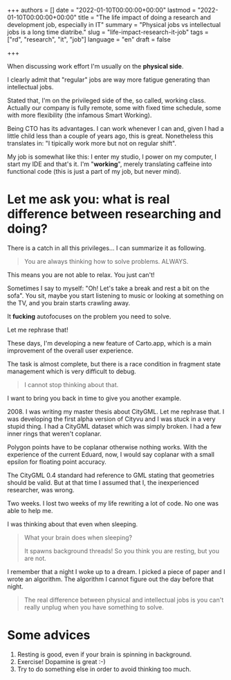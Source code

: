 +++
authors = []
date = "2022-01-10T00:00:00+00:00"
lastmod = "2022-01-10T00:00:00+00:00"
title = "The life impact of doing a research and development job, especially in IT"
summary = "Physical jobs vs intellectual jobs is a long time diatribe."
slug = "life-impact-research-it-job"
tags = ["rd", "research", "it", "job"]
language = "en"
draft = false

+++

When discussing work effort I'm usually on the **physical side**.

I clearly admit that "regular" jobs are way more fatigue generating than intellectual jobs.

Stated that, I'm on the privileged side of the, so called, working class. Actually our company is fully remote, some with fixed time schedule, some with more flexibility (the infamous Smart Working). 

Being CTO has its advantages. I can work whenever I can and, given I had a little child less than a couple of years ago, this is great. Nonetheless this translates in: "I tipically work more but not on regular shift".

My job is somewhat like this: I enter my studio, I power on my computer, I start my IDE and that's it. I'm "**working**", merely translating caffeine into functional code (this is just a part of my job, but never mind).

# Let me ask you: what is real difference between researching and doing?

There is a catch in all this privileges... I can summarize it as following.

> You are always thinking how to solve problems. ALWAYS.

This means you are not able to relax. You just can't!

Sometimes I say to myself: "Oh! Let's take a break and rest a bit on the sofa". You sit, maybe you start listening to music or looking at something on the TV, and you brain starts crawling away.

It **fucking** autofocuses on the problem you need to solve.

Let me rephrase that!

These days, I'm developing a new feature of Carto.app, which is a main improvement of the overall user experience.

The task is almost complete, but there is a race condition in fragment state management which is very difficult to debug.

> I cannot stop thinking about that.

I want to bring you back in time to give you another example.

2008\. I was writing my master thesis about CityGML.
Let me rephrase that. I was developing the first alpha version of Cityvu and I was stuck in a very stupid thing. I had a CityGML dataset which was simply broken. I had a few inner rings that weren't coplanar.

Polygon points have to be coplanar otherwise nothing works. With the experience of the current Eduard, now, I would say coplanar with a small epsilon for floating point accuracy.

The CityGML 0.4 standard had reference to GML stating that geometries should be valid. But at that time I assumed that I, the inexperienced researcher, was wrong.

Two weeks. I lost two weeks of my life rewriting a lot of code. No one was able to help me.

I was thinking about that even when sleeping.

> What your brain does when sleeping? 
> 
> It spawns background threads! So you think you are resting, but you are not.

I remember that a night I woke up to a dream. I picked a piece of paper and I wrote an algorithm. The algorithm I cannot figure out the day before that night.

> The real difference between physical and intellectual jobs is you can't really unplug when you have something to solve.

# Some advices

1. Resting is good, even if your brain is spinning in background.
2. Exercise! Dopamine is great :-)
3. Try to do something else in order to avoid thinking too much.